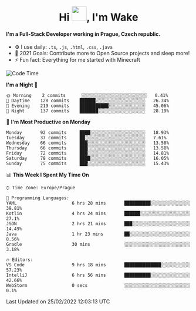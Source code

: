 <h1 align="center">Hi <img src="https://raw.githubusercontent.com/MrWakeCZ/MrWakeCZ/master/Hi.gif" width="40px" />, I'm Wake</h1>

#### I'm a Full-Stack Developer working in Prague, Czech republic.
- ⚙️ I use daily: `.ts`, `.js`, `.html`, `.css`, `.java`
- 🥅 2021 Goals: Contribute more to Open Source projects and sleep more!
- ⚡ Fun fact: Everything for me started with Minecraft

<!--START_SECTION:waka-->
![Code Time](http://img.shields.io/badge/Code%20Time-2%2C184%20hrs%2038%20mins-blue)

**I'm a Night 🦉** 

```text
🌞 Morning    2 commits      ░░░░░░░░░░░░░░░░░░░░░░░░░   0.41% 
🌆 Daytime    128 commits    ██████░░░░░░░░░░░░░░░░░░░   26.34% 
🌃 Evening    219 commits    ███████████░░░░░░░░░░░░░░   45.06% 
🌙 Night      137 commits    ███████░░░░░░░░░░░░░░░░░░   28.19%

```
📅 **I'm Most Productive on Monday** 

```text
Monday       92 commits     ████░░░░░░░░░░░░░░░░░░░░░   18.93% 
Tuesday      37 commits     ██░░░░░░░░░░░░░░░░░░░░░░░   7.61% 
Wednesday    66 commits     ███░░░░░░░░░░░░░░░░░░░░░░   13.58% 
Thursday     66 commits     ███░░░░░░░░░░░░░░░░░░░░░░   13.58% 
Friday       72 commits     ███░░░░░░░░░░░░░░░░░░░░░░   14.81% 
Saturday     78 commits     ████░░░░░░░░░░░░░░░░░░░░░   16.05% 
Sunday       75 commits     ███░░░░░░░░░░░░░░░░░░░░░░   15.43%

```


📊 **This Week I Spent My Time On** 

```text
⌚︎ Time Zone: Europe/Prague

💬 Programming Languages: 
YAML                     6 hrs 28 mins       ██████████░░░░░░░░░░░░░░░   39.81% 
Kotlin                   4 hrs 24 mins       ██████░░░░░░░░░░░░░░░░░░░   27.1% 
JSON                     2 hrs 21 mins       ███░░░░░░░░░░░░░░░░░░░░░░   14.49% 
Java                     1 hr 23 mins        ██░░░░░░░░░░░░░░░░░░░░░░░   8.56% 
Gradle                   30 mins             ░░░░░░░░░░░░░░░░░░░░░░░░░   3.18%

🔥 Editors: 
VS Code                  9 hrs 18 mins       ██████████████░░░░░░░░░░░   57.23% 
IntelliJ                 6 hrs 56 mins       ██████████░░░░░░░░░░░░░░░   42.66% 
WebStorm                 0 secs              ░░░░░░░░░░░░░░░░░░░░░░░░░   0.1%

```


 Last Updated on 25/02/2022 12:03:13 UTC
<!--END_SECTION:waka-->
